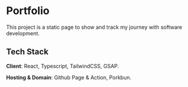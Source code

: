 # Portfolio

This project is a static page to show and track my journey with software development.

## Tech Stack

**Client**: React, Typescript, TailwindCSS, GSAP.

**Hosting & Domain**: Github Page & Action, Porkbun.
